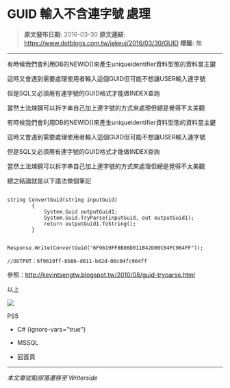 # GUID 輸入不含連字號 處理

> **原文發布日期:** 2016-03-30
> **原文連結:** https://www.dotblogs.com.tw/jakeuj/2016/03/30/GUID
> **標籤:** 無

---

有時候我們會利用DB的NEWID()來產生uniqueidentifier資料型態的資料當主鍵

這時又會遇到需要處理使用者輸入這個GUID但可能不想讓USER輸入連字號

但是SQL又必須用有連字號的GUID格式才能做INDEX查詢

當然土法煉鋼可以拆字串自己加上連字號的方式來處理但總是覺得不太美觀

有時候我們會利用DB的NEWID()來產生uniqueidentifier資料型態的資料當主鍵

這時又會遇到需要處理使用者輸入這個GUID但可能不想讓USER輸入連字號

但是SQL又必須用有連字號的GUID格式才能做INDEX查詢

當然土法煉鋼可以拆字串自己加上連字號的方式來處理但總是覺得不太美觀

總之結論就是以下語法做個筆記

```

string ConvertGuid(string inputGuid)
        {
            System.Guid outputGuid1;
            System.Guid.TryParse(inputGuid, out outputGuid1);
            return outputGuid1.ToString();
        }
```

```

Response.Write(ConvertGuid("6F9619FF8B86D011B42D00C04FC964FF"));

//OUTPUT：6f9619ff-8b86-d011-b42d-00c04fc964ff
```

參照：http://kevintsengtw.blogspot.tw/2010/08/guid-tryparse.html

以上

![](https://card.psnprofiles.com/1/jakeuj.png)

PS5

* C#
{ignore-vars="true"}
* MSSQL

* 回首頁

---

*本文章從點部落遷移至 Writerside*
